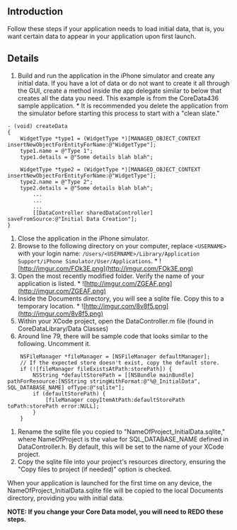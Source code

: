 ## Introduction

Follow these steps if your application needs to load initial data, that is, you want certain data to appear in your application upon first launch.

## Details

  1. Build and run the application in the iPhone simulator and create any initial data.  If you have a lot of data or do not want to create it all through the GUI, create a method inside the app delegate similar to below that creates all the data you need.  This example is from the CoreData436 sample application.
    * It is recommended you delete the application from the simulator before starting this process to start with a "clean slate."
```
- (void) createData
{
	WidgetType *type1 = (WidgetType *)[MANAGED_OBJECT_CONTEXT insertNewObjectForEntityForName:@"WidgetType"];
	type1.name = @"Type 1";
	type1.details = @"Some details blah blah";
	
	WidgetType *type2 = (WidgetType *)[MANAGED_OBJECT_CONTEXT insertNewObjectForEntityForName:@"WidgetType"];
	type2.name = @"Type 2";
	type2.details = @"Some details blah blah";
        ...
        ...
        ...
        [[DataController sharedDataController] saveFromSource:@"Initial Data Creation"];	
}
```
  1. Close the application in the iPhone simulator.
  1. Browse to the following directory on your computer, replace `<USERNAME>` with your login name: `/Users/<USERNAME>/Library/Application Support/iPhone Simulator/User/Applications`.
    * ![http://imgur.com/FOk3E.png](http://imgur.com/FOk3E.png)
  1. Open the most recently modified folder.  Verify the name of your application is listed.
    * ![http://imgur.com/ZGEAF.png](http://imgur.com/ZGEAF.png)
  1. Inside the Documents directory, you will see a sqlite file.  Copy this to a temporary location.
    * ![http://imgur.com/8v8f5.png](http://imgur.com/8v8f5.png)
  1. Within your XCode project, open the DataController.m file (found in CoreDataLibrary/Data Classes)
  1. Around line 79, there will be sample code that looks similar to the following.  Uncomment it.
```
	NSFileManager *fileManager = [NSFileManager defaultManager];
	// If the expected store doesn't exist, copy the default store.
	if (![fileManager fileExistsAtPath:storePath]) {
		NSString *defaultStorePath = [[NSBundle mainBundle] pathForResource:[NSString stringWithFormat:@"%@_InitialData", SQL_DATABASE_NAME] ofType:@"sqlite"];
		if (defaultStorePath) {
			[fileManager copyItemAtPath:defaultStorePath toPath:storePath error:NULL];
		}
	}
```
  1. Rename the sqlite file you copied to "NameOfProject\_InitialData.sqlite," where NameOfProject is the value for SQL\_DATABASE\_NAME defined in DataController.h.  By default, this will be set to the name of your XCode project.
  1. Copy the sqlite file into your project's resources directory, ensuring the "Copy files to project (if needed)" option is checked.

When your application is launched for the first time on any device, the NameOfProject\_InitialData.sqlite file will be copied to the local Documents directory, providing you with initial data.

**NOTE: If you change your Core Data model, you will need to REDO these steps.**